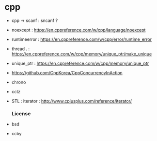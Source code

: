 # cpp

* cpp -> scanf  : sncanf ? 

* noexcept : https://en.cppreference.com/w/cpp/language/noexcept

* runtimeerror : https://en.cppreference.com/w/cpp/error/runtime_error

* thread . : https://en.cppreference.com/w/cpp/memory/unique_ptr/make_unique

* unique_ptr : https://en.cppreference.com/w/cpp/memory/unique_ptr 

* https://github.com/CppKorea/CppConcurrencyInAction

* chrono

* cctz

* STL  : iterator : http://www.cplusplus.com/reference/iterator/

  ### License

* bsd 

* ccby
